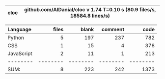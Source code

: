 cloc|github.com/AlDanial/cloc v 1.74  T=0.10 s (80.9 files/s, 18584.8 lines/s)
--- | ---

Language|files|blank|comment|code
:-------|-------:|-------:|-------:|-------:
Python|5|197|237|782
CSS|1|15|4|378
JavaScript|2|11|1|213
--------|--------|--------|--------|--------
SUM:|8|223|242|1373
